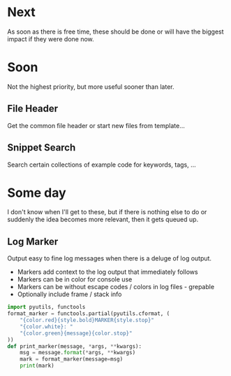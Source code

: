 # Next

As soon as there is free time, these should be done or will have
the biggest impact if they were done now.


# Soon

Not the highest priority, but more useful sooner than later.


## File Header

Get the common file header or start new files from template...


## Snippet Search

Search certain collections of example code for keywords, tags, ...


# Some day

I don't know when I'll get to these, but if there is nothing else to do or suddenly the
idea becomes more relevant, then it gets queued up.


## Log Marker

Output easy to fine log messages when there is a deluge of log output.
- Markers add context to the log output that immediately follows
- Markers can be in color for console use
- Markers can be without escape codes / colors in log files - grepable
- Optionally include frame / stack info

```python
import pyutils, functools
format_marker = functools.partial(pyutils.cformat, (
    "{color.red}{style.bold}MARKER{style.stop}"
    "{color.white}: "
    "{color.green}{message}{color.stop}"
))
def print_marker(message, *args, **kwargs):
    msg = message.format(*args, **kwargs)
    mark = format_marker(message=msg)
    print(mark)
```
